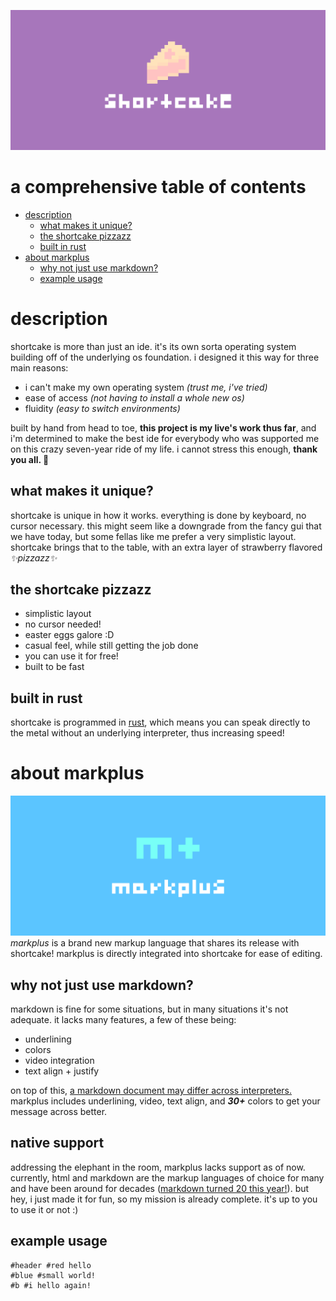 ![shortcake banner](shortcake-banner.png)
# a comprehensive table of contents
- [description](#description)
  - [what makes it unique?](#what-makes-it-unique)
  - [the shortcake pizzazz](#the-shortcake-pizzazz)
  - [built in rust](#built-in-rust)
- [about markplus](#about-markplus)
  - [why not just use markdown?](#why-not-just-use-markdown?)
  - [example usage](#example-usage)
# description
shortcake is more than just an ide. it's its own sorta operating system building off of the underlying os foundation. i designed it this way for three main reasons:
- i can't make my own operating system *(trust me, i've tried)*
- ease of access *(not having to install a whole new os)*
- fluidity *(easy to switch environments)*

built by hand from head to toe, **this project is my live's work thus far**, and i'm determined to make the best ide for everybody who was supported me on this crazy seven-year ride of my life. i cannot stress this enough, **thank you all. 💖**
## what makes it unique?
shortcake is unique in how it works. everything is done by keyboard, no cursor necessary. this might seem like a downgrade from the fancy gui that we have today, but some fellas like me prefer a very simplistic layout. shortcake brings that to the table, with an extra layer of strawberry flavored _✨pizzazz✨_
## the shortcake pizzazz
- simplistic layout
- no cursor needed!
- easter eggs galore :D
- casual feel, while still getting the job done
- you can use it for free!
- built to be fast
## built in rust
shortcake is programmed in [rust](https://www.rust-lang.org/), which means you can speak directly to the metal without an underlying interpreter, thus increasing speed!
# about markplus
![markplus banner](markplus-banner.png)
_markplus_ is a brand new markup language that shares its release with shortcake! markplus is directly integrated into shortcake for ease of editing.
## why not just use markdown?
markdown is fine for some situations, but in many situations it's not adequate. it lacks many features, a few of these being:
- underlining
- colors
- video integration
- text align + justify

on top of this, [a markdown document may differ across interpreters.](https://en.wikipedia.org/wiki/Markdown#:~:text=The%20initial%20description%20of%20Markdown,%20diverge%20from%20the%20original%20version.) markplus includes underlining, video, text align, and _**30+**_ colors to get your message across better.
## native support
addressing the elephant in the room, markplus lacks support as of now. currently, html and markdown are the markup languages of choice for many and have been around for decades ([markdown turned 20 this year!](https://en.wikipedia.org/wiki/Markdown#:~:text=in%202004)). but hey, i just made it for fun, so my mission is already complete. it's up to you to use it or not :)
## example usage
```markplus
#header #red hello
#blue #small world!
#b #i hello again!
```